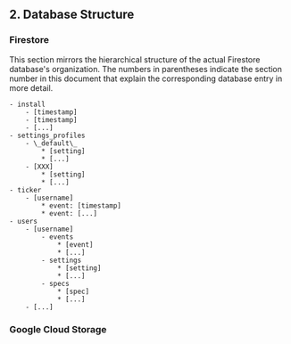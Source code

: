 
## 2. Database Structure


### Firestore
This section mirrors the hierarchical structure of the actual Firestore database's organization. The numbers in parentheses indicate the section number in this document that explain the corresponding database entry in more detail.

```
- install
    - [timestamp]
    - [timestamp]
    - [...]
- settings_profiles
    - \_default\_
        * [setting]
        * [...]
    - [XXX]
        * [setting]
        * [...]
- ticker
    - [username]
        * event: [timestamp]
        * event: [...]
- users
    - [username]
        - events
            * [event]
            * [...]
        - settings
            * [setting]
            * [...]
        - specs
            * [spec]
            * [...]
    - [...]
```

### Google Cloud Storage
